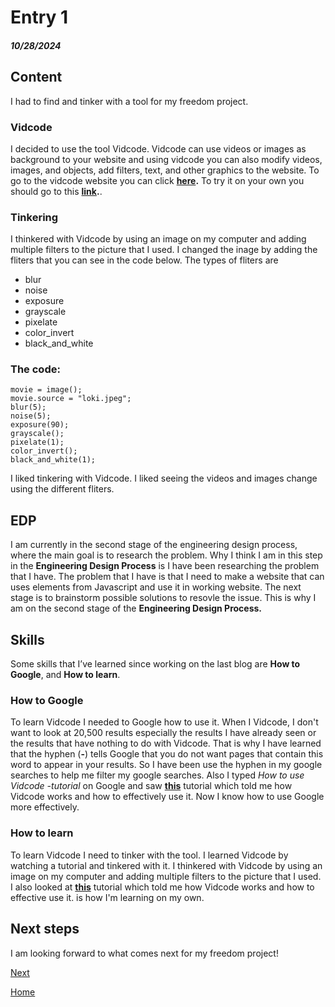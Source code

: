 # Entry 1
##### 10/28/2024

## Content
I had to find and tinker with a tool for my freedom project. 

### Vidcode
I decided to use the tool Vidcode. Vidcode can use videos or images as background to your website and using vidcode you can also modify videos, images, and objects, add filters, text, and other graphics to the website. To go to the vidcode website you can click **[here](https://www.vidcode.com/).** To try it on your own you should go to this **[link](https://vidcode.com/project/intro).**.

### Tinkering
I thinkered with Vidcode by using an image on my computer and adding multiple filters to the picture that I used. I changed the inage by adding the fliters that you can see in the code below. The types of fliters are 

* blur
* noise
* exposure
* grayscale
* pixelate
* color_invert
* black_and_white

### The code:
```
movie = image();
movie.source = "loki.jpeg";
blur(5);
noise(5);
exposure(90);
grayscale();
pixelate(1);
color_invert();
black_and_white(1);
```

I liked tinkering with Vidcode. I liked seeing the videos and images change using the different fliters. 

## EDP
I am currently in the second stage of the engineering design process, where the main goal is to research the problem. Why I think I am in this step in the **Engineering Design Process** is I have been researching the problem that I have. The problem that I have is that I need to make a website that can uses elements from Javascript and use it in working website. The next stage is to brainstorm possible solutions to resovle the issue. This is why I am on the second stage of the **Engineering Design Process.**

## Skills
Some skills that I’ve learned since working on the last blog are **How to Google**, and **How to learn**.

### How to Google
To learn Vidcode I needed to Google how to use it. When I Vidcode, I don't want to look at 20,500 results especially the results I have already seen or the results that have nothing to do with Vidcode. That is why I have learned that the hyphen (**-**) tells Google that you do not want pages that contain this word to appear in your results. So I have been use the hyphen in my google searches to help me filter my google searches. Also I typed _How to use Vidcode -tutorial_ on Google and saw **[this](https://www.youtube.com/watch?v=vaGk0-yog4g)** tutorial which told me how Vidcode works and how to effectively use it. Now I know how to use Google more effectively.

### How to learn
To learn Vidcode I need to tinker with the tool. I learned Vidcode by watching a tutorial and tinkered with it. I thinkered with Vidcode by using an image on my computer and adding multiple filters to the picture that I used. I also looked at **[this](https://www.youtube.com/watch?v=vaGk0-yog4g)** tutorial which told me how Vidcode works and how to effective use it. is how I'm learning on my own.

## Next steps
I am looking forward to what comes next for my freedom project!

[Next](entry02.md)

[Home](../README.md)
